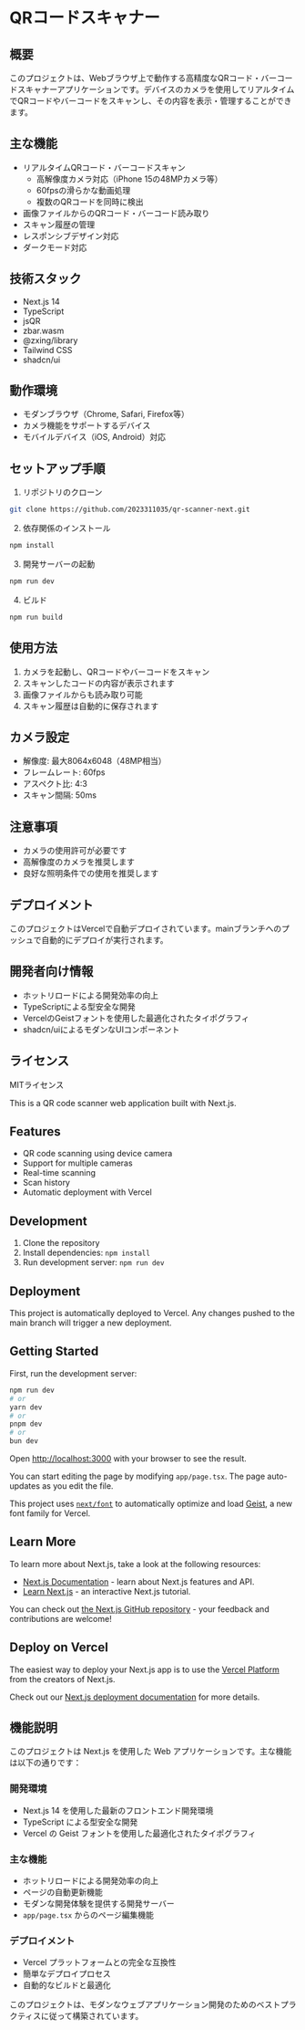 # QRコードスキャナー

## 概要
このプロジェクトは、Webブラウザ上で動作する高精度なQRコード・バーコードスキャナーアプリケーションです。デバイスのカメラを使用してリアルタイムでQRコードやバーコードをスキャンし、その内容を表示・管理することができます。

## 主な機能
- リアルタイムQRコード・バーコードスキャン
  - 高解像度カメラ対応（iPhone 15の48MPカメラ等）
  - 60fpsの滑らかな動画処理
  - 複数のQRコードを同時に検出
- 画像ファイルからのQRコード・バーコード読み取り
- スキャン履歴の管理
- レスポンシブデザイン対応
- ダークモード対応

## 技術スタック
- Next.js 14
- TypeScript
- jsQR
- zbar.wasm
- @zxing/library
- Tailwind CSS
- shadcn/ui

## 動作環境
- モダンブラウザ（Chrome, Safari, Firefox等）
- カメラ機能をサポートするデバイス
- モバイルデバイス（iOS, Android）対応

## セットアップ手順
1. リポジトリのクローン
```bash
git clone https://github.com/2023311035/qr-scanner-next.git
```

2. 依存関係のインストール
```bash
npm install
```

3. 開発サーバーの起動
```bash
npm run dev
```

4. ビルド
```bash
npm run build
```

## 使用方法
1. カメラを起動し、QRコードやバーコードをスキャン
2. スキャンしたコードの内容が表示されます
3. 画像ファイルからも読み取り可能
4. スキャン履歴は自動的に保存されます

## カメラ設定
- 解像度: 最大8064x6048（48MP相当）
- フレームレート: 60fps
- アスペクト比: 4:3
- スキャン間隔: 50ms

## 注意事項
- カメラの使用許可が必要です
- 高解像度のカメラを推奨します
- 良好な照明条件での使用を推奨します

## デプロイメント
このプロジェクトはVercelで自動デプロイされています。mainブランチへのプッシュで自動的にデプロイが実行されます。

## 開発者向け情報
- ホットリロードによる開発効率の向上
- TypeScriptによる型安全な開発
- VercelのGeistフォントを使用した最適化されたタイポグラフィ
- shadcn/uiによるモダンなUIコンポーネント

## ライセンス
MITライセンス

This is a QR code scanner web application built with Next.js.

## Features

- QR code scanning using device camera
- Support for multiple cameras
- Real-time scanning
- Scan history
- Automatic deployment with Vercel

## Development

1. Clone the repository
2. Install dependencies: `npm install`
3. Run development server: `npm run dev`

## Deployment

This project is automatically deployed to Vercel. Any changes pushed to the main branch will trigger a new deployment.

## Getting Started

First, run the development server:

```bash
npm run dev
# or
yarn dev
# or
pnpm dev
# or
bun dev
```

Open [http://localhost:3000](http://localhost:3000) with your browser to see the result.

You can start editing the page by modifying `app/page.tsx`. The page auto-updates as you edit the file.

This project uses [`next/font`](https://nextjs.org/docs/app/building-your-application/optimizing/fonts) to automatically optimize and load [Geist](https://vercel.com/font), a new font family for Vercel.

## Learn More

To learn more about Next.js, take a look at the following resources:

- [Next.js Documentation](https://nextjs.org/docs) - learn about Next.js features and API.
- [Learn Next.js](https://nextjs.org/learn) - an interactive Next.js tutorial.

You can check out [the Next.js GitHub repository](https://github.com/vercel/next.js) - your feedback and contributions are welcome!

## Deploy on Vercel

The easiest way to deploy your Next.js app is to use the [Vercel Platform](https://vercel.com/new?utm_medium=default-template&filter=next.js&utm_source=create-next-app&utm_campaign=create-next-app-readme) from the creators of Next.js.

Check out our [Next.js deployment documentation](https://nextjs.org/docs/app/building-your-application/deploying) for more details.

## 機能説明

このプロジェクトは Next.js を使用した Web アプリケーションです。主な機能は以下の通りです：

### 開発環境
- Next.js 14 を使用した最新のフロントエンド開発環境
- TypeScript による型安全な開発
- Vercel の Geist フォントを使用した最適化されたタイポグラフィ

### 主な機能
- ホットリロードによる開発効率の向上
- ページの自動更新機能
- モダンな開発体験を提供する開発サーバー
- `app/page.tsx` からのページ編集機能

### デプロイメント
- Vercel プラットフォームとの完全な互換性
- 簡単なデプロイプロセス
- 自動的なビルドと最適化

このプロジェクトは、モダンなウェブアプリケーション開発のためのベストプラクティスに従って構築されています。



